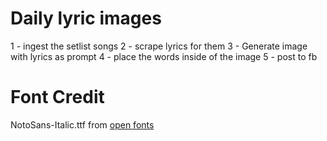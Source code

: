 # Daily lyric images

1 - ingest the setlist songs
2 - scrape lyrics for them
3 - Generate image with lyrics as prompt
4 - place the words inside of the image
5 - post to fb

# Font Credit

NotoSans-Italic.ttf from [open fonts](https://github.com/kiwi0fruit/open-fonts/blob/master/open-fonts/NotoSans-Italic.ttf)
